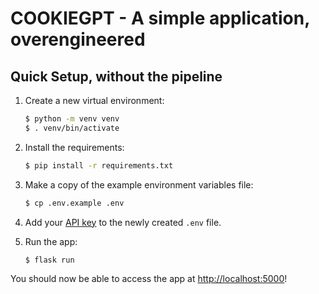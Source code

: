 # COOKIEGPT - A simple application, overengineered

## Quick Setup, without the pipeline

1. Create a new virtual environment:

   ```bash
   $ python -m venv venv
   $ . venv/bin/activate
   ```

2. Install the requirements:

   ```bash
   $ pip install -r requirements.txt
   ```

3. Make a copy of the example environment variables file:

   ```bash
   $ cp .env.example .env
   ```

4. Add your [API key](https://beta.openai.com/account/api-keys) to the newly created `.env` file.

5. Run the app:

   ```bash
   $ flask run
   ```

You should now be able to access the app at [http://localhost:5000](http://localhost:5000)!